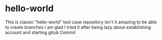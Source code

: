 # hello-world
This is classic "hello-world" test case repository
Isn't it amazing to be able to create branches I am glad I tried it after being lazy about establishing account and starting gitub
Commit
